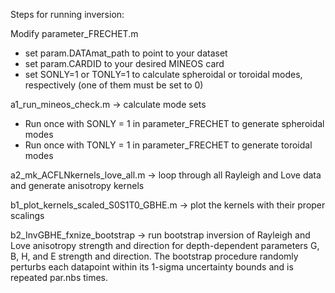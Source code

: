 Steps for running inversion:

Modify parameter_FRECHET.m
- set param.DATAmat_path to point to your dataset
- set param.CARDID to your desired MINEOS card
- set SONLY=1 or TONLY=1 to calculate spheroidal or toroidal modes, respectively (one of them must be set to 0)

a1_run_mineos_check.m -> calculate mode sets
- Run once with SONLY = 1 in parameter_FRECHET to generate spheroidal modes
- Run once with TONLY = 1 in parameter_FRECHET to generate toroidal modes

a2_mk_ACFLNkernels_love_all.m -> loop through all Rayleigh and Love data and generate anisotropy kernels

b1_plot_kernels_scaled_S0S1T0_GBHE.m -> plot the kernels with their proper scalings

b2_InvGBHE_fxnize_bootstrap -> run bootstrap inversion of Rayleigh and Love anisotropy strength and direction for depth-dependent parameters G, B, H, and E strength and direction. The bootstrap procedure randomly perturbs each datapoint within its 1-sigma uncertainty bounds and is repeated par.nbs times.
